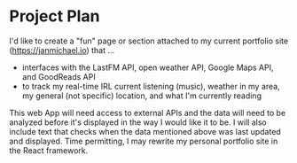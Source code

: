 # Project Plan

I'd like to create a "fun" page or section attached to my current portfolio site (https://janmichael.io) that ...
 - interfaces with the LastFM API, open weather API, Google Maps API, and GoodReads API
 - to track my real-time IRL current listening (music), weather in my area, my general (not specific) location, and what I'm currently reading
 
 This web App will need access to external APIs and the data will need to be analyzed before it's displayed in the way I would like it to be. I will also include text that checks when the data mentioned above was last updated and displayed. Time permitting, I may rewrite my personal portfolio site in the React framework.
